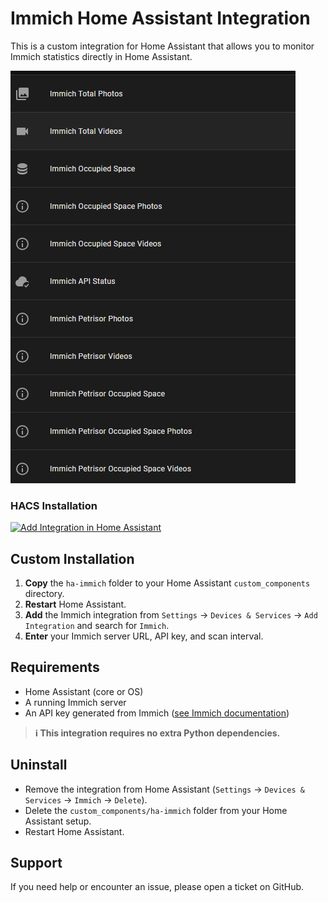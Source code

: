 # Immich Home Assistant Integration

This is a custom integration for Home Assistant that allows you to monitor Immich statistics directly in Home Assistant.

![Sensors Example](sensors.png)

### HACS Installation

[![Add Integration in Home Assistant](https://my.home-assistant.io/badges/config_flow_start.svg)](https://my.home-assistant.io/redirect/hacs_repository/?owner=petrisorcraciun&repository=ha-immich&category=integration)

## Custom Installation

1. **Copy** the `ha-immich` folder to your Home Assistant `custom_components` directory.
2. **Restart** Home Assistant.
3. **Add** the Immich integration from `Settings` → `Devices & Services` → `Add Integration` and search for `Immich`.
4. **Enter** your Immich server URL, API key, and scan interval.

## Requirements
- Home Assistant (core or OS)
- A running Immich server
- An API key generated from Immich ([see Immich documentation](https://immich.app/docs/features/command-line-interface/))

> **ℹ️ This integration requires no extra Python dependencies.**

## Uninstall
- Remove the integration from Home Assistant (`Settings` → `Devices & Services` → `Immich` → `Delete`).
- Delete the `custom_components/ha-immich` folder from your Home Assistant setup.
- Restart Home Assistant.

## Support
If you need help or encounter an issue, please open a ticket on GitHub.
